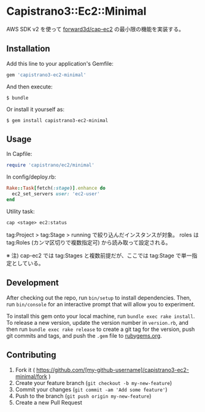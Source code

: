 # Capistrano3::Ec2::Minimal

AWS SDK v2 を使って [forward3d/cap-ec2](https://github.com/forward3d/cap-ec2) の最小限の機能を実装する。

## Installation

Add this line to your application's Gemfile:

```ruby
gem 'capistrano3-ec2-minimal'
```

And then execute:

    $ bundle

Or install it yourself as:

    $ gem install capistrano3-ec2-minimal

## Usage

In Capfile:

```ruby
require 'capistrano/ec2/minimal'
```

In config/deploy.rb:

```ruby
Rake::Task[fetch(:stage)].enhance do
  ec2_set_servers user: 'ec2-user'
end
```

Utility task:

```
cap <stage> ec2:status
```

tag:Project > tag:Stage > running で絞り込んだインスタンスが対象。
roles は tag:Roles (カンマ区切りで複数指定可) から読み取って設定される。

※ 注) cap-ec2 では tag:Stages と複数前提だが、ここでは tag:Stage で単一指定としている。

## Development

After checking out the repo, run `bin/setup` to install dependencies. Then, run `bin/console` for an interactive prompt that will allow you to experiment.

To install this gem onto your local machine, run `bundle exec rake install`. To release a new version, update the version number in `version.rb`, and then run `bundle exec rake release` to create a git tag for the version, push git commits and tags, and push the `.gem` file to [rubygems.org](https://rubygems.org).

## Contributing

1. Fork it ( https://github.com/[my-github-username]/capistrano3-ec2-minimal/fork )
2. Create your feature branch (`git checkout -b my-new-feature`)
3. Commit your changes (`git commit -am 'Add some feature'`)
4. Push to the branch (`git push origin my-new-feature`)
5. Create a new Pull Request
